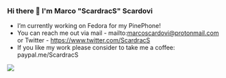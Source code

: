 ### Hi there 👋 I'm Marco "ScardracS" Scardovi

 - I’m currently working on Fedora for my PinePhone!
 - You can reach me out via mail - mailto:marcoscardovi@protonmail.com or Twitter - https://www.twitter.com/ScardracS
 - If you like my work please consider to take me a coffee: paypal.me/ScardracS
 
 <img align="center" src="https://github-readme-stats.vercel.app/api/<CARD_TYPE>/?username=<USERNAME>&theme=<THEME_NAME>" />
<!--
**ScardracS/ScardracS** is a ✨ _special_ ✨ repository because its `README.md` (this file) appears on your GitHub profile.

Here are some ideas to get you started:

- 🔭 I’m currently working on ...
- 🌱 I’m currently learning ...
- 👯 I’m looking to collaborate on ...
- 🤔 I’m looking for help with ...
- 💬 Ask me about ...
- 📫 How to reach me: ...
- 😄 Pronouns: ...
- ⚡ Fun fact: ...
-->
